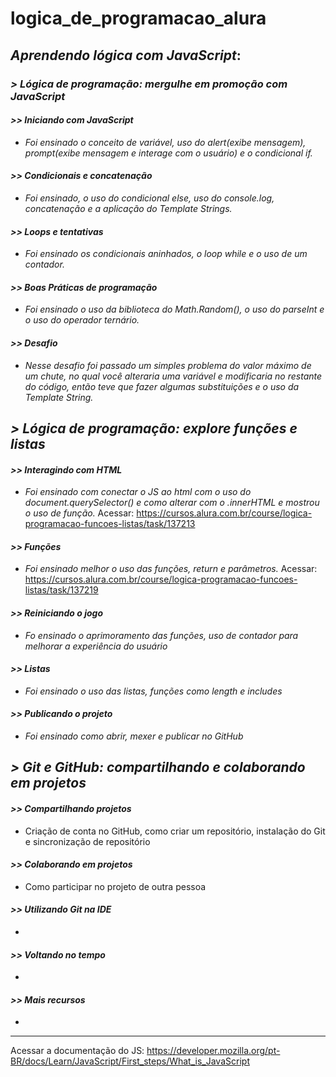 # logica_de_programacao_alura
## *Aprendendo lógica com JavaScript*:
### *> Lógica de programação: mergulhe em promoção com JavaScript*
#### *>> Iniciando com JavaScript*
* _Foi ensinado o conceito de variável, uso do alert(exibe mensagem), prompt(exibe mensagem e interage com o usuário) e o condicional if._
#### *>> Condicionais e concatenação*
* _Foi ensinado, o uso do condicional else, uso do console.log, concatenação e a aplicação do Template Strings._
#### *>> Loops e tentativas*
* _Foi ensinado os condicionais aninhados, o loop while e o uso de um contador._
#### *>> Boas Práticas de programação*
* _Foi ensinado o uso da biblioteca do Math.Random(), o uso do parseInt e o uso do operador ternário._
#### *>> Desafio*
* _Nesse desafio foi passado um simples problema do valor máximo de um chute, no qual você alteraria uma variável e modificaria no restante do código, então teve que fazer algumas substituições e o uso da Template String._

## *> Lógica de programação: explore funções e listas*
#### *>> Interagindo com HTML*
* _Foi ensinado com conectar o JS ao html com o uso do document.querySelector() e como alterar com o .innerHTML e mostrou o uso de função._
Acessar: https://cursos.alura.com.br/course/logica-programacao-funcoes-listas/task/137213
#### *>> Funções*
* _Foi ensinado melhor o uso das funções, return e parâmetros._
Acessar: https://cursos.alura.com.br/course/logica-programacao-funcoes-listas/task/137219
#### *>> Reiniciando o jogo*
* _Fo ensinado o aprimoramento das funções, uso de contador para melhorar a experiência do usuário_
#### *>> Listas*
* _Foi ensinado o uso das listas, funções como length e includes_
#### *>> Publicando o projeto*
* _Foi ensinado como abrir, mexer e publicar no GitHub_

## *> Git e GitHub: compartilhando e colaborando em projetos*
#### *>> Compartilhando projetos*
* Criação de conta no GitHub, como criar um repositório, instalação do Git e sincronização de repositório
#### *>> Colaborando em projetos*
* Como participar no projeto de outra pessoa
#### *>> Utilizando Git na IDE*
* 
#### *>> Voltando no tempo*
* 
#### *>> Mais recursos*
* 

***
Acessar a documentação do JS: https://developer.mozilla.org/pt-BR/docs/Learn/JavaScript/First_steps/What_is_JavaScript
